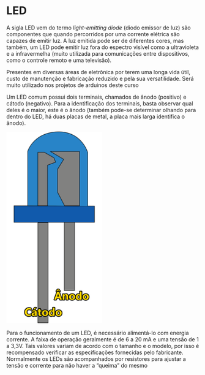 # LED

A sigla LED vem do termo *light-emitting diode* (diodo emissor de luz) são componentes que quando percorridos por uma corrente elétrica são capazes de emitir luz. A luz emitida pode ser de diferentes cores, mas também, um LED pode emitir luz fora do espectro visível como a ultravioleta e a infravermelha (muito utilizada para comunicações entre dispositivos, como o controle remoto e uma televisão). 

Presentes em diversas áreas de eletrônica por terem uma longa vida útil, custo de manutenção e fabricação reduzido e pela sua versatilidade. Será muito utilizado nos projetos de arduinos deste curso

Um LED comum possui dois terminais, chamados de ânodo (positivo) e cátodo (negativo). Para a identificação dos terminais, basta observar qual deles é o maior, este é o ânodo (também pode-se determinar olhando para dentro do LED, há duas placas de metal, a placa mais larga identifica o ânodo).

[<img src="images/led.png" width="250"/>](image.png)

Para o funcionamento de um LED, é necessário alimentá-lo com energia corrente. A faixa de operação geralmente é de 6 a 20 mA e uma tensão de 1 a 3,3V. Tais valores variam de acordo com o tamanho e o modelo, por isso é recompensado verificar as especificações fornecidas pelo fabricante. Normalmente os LEDs são acompanhados por resistores para ajustar a tensão e corrente para não haver a “queima” do mesmo
